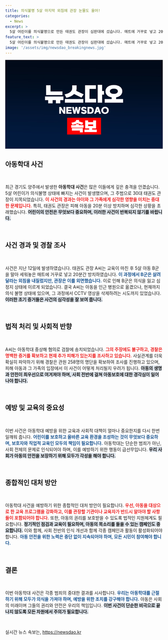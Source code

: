 ```yaml
---
title: 의식불명 5살 마지막 외침에 관장 눈물도 울어!
categories:
  - News
excerpt: >
  5살 어린이를 의식불명으로 만든 태권도 관장이 심판대에 섰습니다. 매트에 거꾸로 넣고 20분 방치한 충격적 사건, CCTV에 담긴 진실은? 추가 피해자도 속속 등장하며 파장이 커지고 있습니다.
feature_text: >
  5살 어린이를 의식불명으로 만든 태권도 관장이 심판대에 섰습니다. 매트에 거꾸로 넣고 20분 방치한 충격적 사건, CCTV에 담긴 진실은? 추가 피해자도 속속 등장하며 파장이 커지고 있습니다.
image: '/assets/img/newsdao_breakingnews.jpg'
---
```


<p><img src="/assets/img/newsdao_breakingnews.jpg" alt="implanttips 속보" /></p>

<h2 data-ke-size="size26">아동학대 사건</h2>

<p data-ke-size="size16">&nbsp;</p>

<p data-ke-size="size16">최근 경기도 양주에서 발생한 <b>아동학대 사건</b>은 많은 이들에게 깊은 충격을 안겼습니다. 5살 어린이가 의식불명 상태에 빠지는 사건이 발생했으며, 그 주범으로 30대 태권도 관장이 지목되었습니다. <b><span style="color: #ee2323;">이 사건의 경과는 아이와 그 가족에게 심각한 영향을 미치는 중대한 문제입니다.</span></b> 특히, 태권도 관장은 피해 아동을 20분 이상 방치하며 심각한 상황을 초래했습니다. <b><span style="background-color: #21538527;">어린이의 안전은 무엇보다 중요하며, 이러한 사건이 반복되지 않기를 바랍니다.</span></b></p>

<p data-ke-size="size16">&nbsp;</p>

<h2 data-ke-size="size26">사건 경과 및 경찰 조사</h2>

<p data-ke-size="size16">&nbsp;</p>

<p data-ke-size="size16">사건은 지난 12일에 발생하였습니다. 태권도 관장 A씨는 교육이 마친 후 5살 아동 B군을 말아 세워놓은 매트에 거꾸로 넣고 20분간 방치하였습니다. <b><span style="color: #1a5490;">이 과정에서 B군은 살려달라는 외침을 내질렀지만, 관장은 이를 외면했습니다.</span></b> 이로 인해 B군은 의식을 잃고 심정지 상태에 이르게 되었습니다. 결국 A씨는 아동을 인근 병원으로 옮겼으나, 현재까지 의식 불명 상태에 있으며, 그 과정에서 CCTV 영상을 삭제하려는 시도까지 있었습니다. <b><span style="background-color: #21538527;">이러한 초기 증거들은 사건의 심각성을 잘 보여 줍니다.</span></b></p>

<p data-ke-size="size16">&nbsp;</p>

<h2 data-ke-size="size26">법적 처리 및 사회적 반향</h2>

<p data-ke-size="size16">&nbsp;</p>

<p data-ke-size="size16">A씨는 아동학대 중상해 혐의로 검찰에 송치되었습니다. <b><span style="color: #ee2323;">그의 주장에도 불구하고, 경찰은 명백한 증거를 확보하고 현재 추가 피해가 있는지를 조사하고 있습니다.</span></b> 사실관계를 더욱 확실히 파악하기 위해 경찰은 관원 258명의 명단을 확보하여 조사를 진행하고 있으며, 피해 아동과 그 가족의 입장에서 이 사건이 어떻게 처리될지 우려가 됩니다. <b><span style="background-color: #21538527;">아동의 생명과 안전이 최우선으로 여겨져야 하며, 사회 전반에 걸쳐 아동보호에 대한 경각심이 일어나야 합니다.</span></b></p>

<p data-ke-size="size16">&nbsp;</p>

<h2 data-ke-size="size26">예방 및 교육의 중요성</h2>

<p data-ke-size="size16">&nbsp;</p>

<p data-ke-size="size16">이번 사건은 아동학대 예방을 위한 교육과 사회적 대책이 얼마나 중요한지를 다시 한번 일깨워 줍니다. <b><span style="color: #1a5490;">어린이를 보호하고 올바른 교육 환경을 조성하는 것이 무엇보다 중요하며, 보호자와 직업적 교육인 모두의 책임이 필요합니다.</span></b> 아동학대는 단순한 범죄가 아닌, 사회 전체의 문제로 인식되어야 하며, 이를 예방하기 위한 행동이 급선무입니다. <b><span style="background-color: #21538527;">우리 사회가 아동의 안전을 보장하기 위해 모두가 각성을 해야 합니다.</span></b></p>

<p data-ke-size="size16">&nbsp;</p>

<h2 data-ke-size="size26">종합적인 대처 방안</h2>

<p data-ke-size="size16">&nbsp;</p>

<p data-ke-size="size16">아동학대 사건을 예방하기 위한 종합적인 대처 방안이 필요합니다. <b><span style="color: #ee2323;">우선, 아동을 대상으로 한 교육 프로그램을 강화하고, 이를 관장할 기관이나 교육자가 반드시 알아야 할 사항들이 포함되어야 합니다.</span></b> 또한, 아동의 권리를 보호받을 수 있도록 법적인 지원체계도 필요합니다. <b><span style="background-color: #21538527;">정기적인 점검과 교육이 필요하며, 아동의 목소리를 들을 수 있는 캠페인도 중요합니다.</span></b> 이와 함께, 사회 전반의 인식 개선과 함께 각종 캠페인과 활동이 활성화되어야 합니다. <b><span style="color: #1a5490;">아동 안전을 위한 노력은 중단 없이 지속되어야 하며, 모든 시민이 참여해야 합니다.</span></b></p>

<p data-ke-size="size16">&nbsp;</p>

<h2 data-ke-size="size26">결론</h2>

<p data-ke-size="size16">&nbsp;</p>

<p data-ke-size="size16">이번 아동학대 사건은 각종 범죄의 중대한 결과를 시사합니다. <b><span style="color: #1a5490;">우리는 아동학대를 근절하기 위해 모두가 의식을 가져야 하며, 예방을 위한 조치를 강구해야 합니다.</span></b> 아동은 사회의 미래이며 그들의 권리와 안전은 우리의 책임입니다. <b><span style="background-color: #21538527;">이번 사건이 단순한 비극으로 끝나지 않도록 모든 차원에서 주의가 필요합니다.</span></b></p>

<p data-ke-size="size16">&nbsp;</p>
실시간 뉴스 속보는, <a href="https://newsdao.kr" rel="dofollow">https://newsdao.kr</a>


